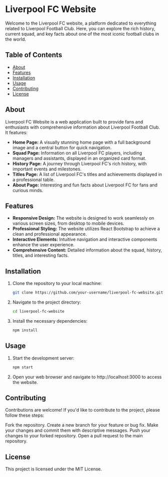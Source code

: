 # Liverpool FC Website

Welcome to the Liverpool FC website, a platform dedicated to everything related to Liverpool Football Club. Here, you can explore the rich history, current squad, and key facts about one of the most iconic football clubs in the world.



## Table of Contents

- [About](#about)
- [Features](#features)
- [Installation](#installation)
- [Usage](#usage)
- [Contributing](#contributing)
- [License](#license)

## About

Liverpool FC Website is a web application built to provide fans and enthusiasts with comprehensive information about Liverpool Football Club. It features:

- **Home Page:** A visually stunning home page with a full background image and a central button for quick navigation.
- **Squad Page:** Information on all Liverpool FC players, including managers and assistants, displayed in an organized card format.
- **History Page:** A journey through Liverpool FC's rich history, with important events and milestones.
- **Titles Page:** A list of Liverpool FC's titles and achievements displayed in a professional table.
- **About Page:** Interesting and fun facts about Liverpool FC for fans and curious minds.

## Features

- **Responsive Design:** The website is designed to work seamlessly on various screen sizes, from desktop to mobile devices.
- **Professional Styling:** The website utilizes React Bootstrap to achieve a clean and professional appearance.
- **Interactive Elements:** Intuitive navigation and interactive components enhance the user experience.
- **Comprehensive Content:** Detailed information about the squad, history, titles, and interesting facts.

## Installation

1. Clone the repository to your local machine:

   ```bash
   git clone https://github.com/your-username/liverpool-fc-website.git
   
   
2. Navigate to the project directory:

   ```bash
   cd liverpool-fc-website
   

4. Install the necessary dependencies:
   
   ```bash
   npm install
   

## Usage

1. Start the development server:
   
   ```bash
   npm start
   

2. Open your web browser and navigate to http://localhost:3000 to access the website.


## Contributing

Contributions are welcome! If you'd like to contribute to the project, please follow these steps:

Fork the repository.
Create a new branch for your feature or bug fix.
Make your changes and commit them with descriptive messages.
Push your changes to your forked repository.
Open a pull request to the main repository.

## License

This project is licensed under the MIT License.
